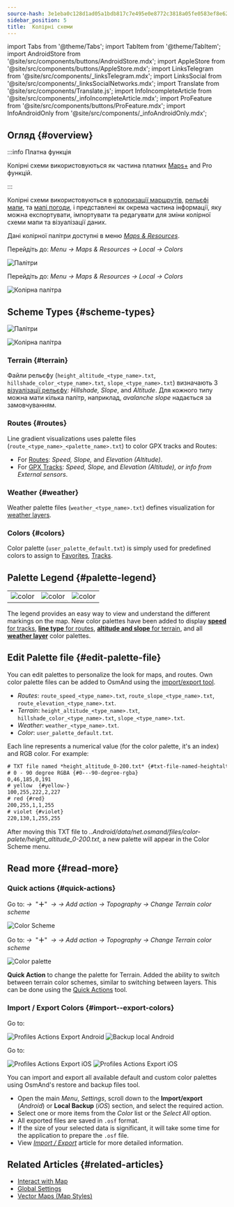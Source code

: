 ```yaml
---
source-hash: 3e1eba0c128d1ad05a1bdb817c7e495e0e8772c3818a05fe0583ef8e6277b1c5
sidebar_position: 5
title:  Колірні схеми
---
```

import Tabs from '@theme/Tabs';
import TabItem from '@theme/TabItem';
import AndroidStore from '@site/src/components/buttons/AndroidStore.mdx';
import AppleStore from '@site/src/components/buttons/AppleStore.mdx';
import LinksTelegram from '@site/src/components/_linksTelegram.mdx';
import LinksSocial from '@site/src/components/_linksSocialNetworks.mdx';
import Translate from '@site/src/components/Translate.js';
import InfoIncompleteArticle from '@site/src/components/_infoIncompleteArticle.mdx';
import ProFeature from '@site/src/components/buttons/ProFeature.mdx';
import InfoAndroidOnly from '@site/src/components/_infoAndroidOnly.mdx';



## Огляд {#overview}

:::info Платна функція

Колірні схеми використовуються як частина платних [Maps+](../purchases/index.md) and Pro <ProFeature /> функцій.  

:::

Колірні схеми використовуються в [колоризації маршрутів](#routes), [рельєфі мапи](#terrain), та [мапі погоди](#weather), і представлені як окрема частина інформації, яку можна експортувати, імпортувати та редагувати для зміни колірної схеми мапи та візуалізації даних.

Дані колірної палітри доступні в меню [*Maps & Resources*](../personal/maps-resources.md#local-menu).

<Tabs groupId="operating-systems" queryString="current-os">

<TabItem value="android" label="Android">

Перейдіть до: *Menu → Maps & Resources → Local → Colors*

![Палітри](@site/static/img/personal/color-schemes/colors.png)

</TabItem>

<TabItem value="ios" label="iOS">

Перейдіть до: *Menu → Maps & Resources → Local → Colors*

![Колірна палітра](@site/static/img/personal/color-schemes/color_palette_ios.png)

</TabItem>

</Tabs>


## Scheme Types {#scheme-types}

<Tabs groupId="operating-systems" queryString="current-os">

<TabItem value="android" label="Android">

![Палітри](@site/static/img/personal/color-schemes/palette.png)

</TabItem>

<TabItem value="ios" label="iOS">

![Колірна палітра](@site/static/img/personal/color-schemes/color_altitude.png)

</TabItem>

</Tabs>


### Terrain {#terrain}

Файли рельєфу (`height_altitude_<type_name>.txt`, `hillshade_color_<type_name>.txt`, `slope_<type_name>.txt`) визначають 3 [візуалізації рельєфу](../plugins/topography.md#hillshade-slope-and-altitude-layers): *Hillshade, Slope*, and *Altitude*. Для кожного типу можна мати кілька палітр, наприклад, *avalanche slope* надається за замовчуванням.

### Routes {#routes}

Line gradient visualizations uses palette files (`route_<type_name>_<palette_name>.txt`) to color GPX tracks and Routes:

- For [Routes](../navigation/guidance/map-during-navigation.md#color): *Speed, Slope,* and *Elevation (Altitude)*.
- For [GPX Tracks](../map/tracks/appearance#track-colors-in-gpx-files): *Speed, Slope,* and *Elevation (Altitude), or info from External sensors*.

### Weather {#weather}

Weather palette files (`weather_<type_name>.txt`) defines visualization for [weather layers](../plugins/weather.md#weather-layers).

### Colors {#colors}

Color palette (`user_palette_default.txt`) is simply used for predefined colors to assign to [Favorites](./favorites.md), [Tracks](./tracks/).


## Palette Legend {#palette-legend}

<table class="image">
    <tr>
        <td><img src={require('@site/static/img/personal/color-schemes/legend.png').default} alt="color"/></td>
        <td><img src={require('@site/static/img/personal/color-schemes/legend_1.png').default} alt="color"/></td>
        <td><img src={require('@site/static/img/personal/color-schemes/legend_2.png').default} alt="color"/></td>
    </tr>
</table>


The legend provides an easy way to view and understand the different markings on the map. New color palettes have been added to display [**speed** for tracks](../map/tracks/appearance#track-colors-in-gpx-files), [**line type** for routes](../navigation/guidance/map-during-navigation.md#color), [**altitude and slope** for terrain](../plugins/topography.md#default-color-scheme), and all [**weather layer**](../plugins/weather.md#weather-layers) color palettes.


## Edit Palette file {#edit-palette-file}

You can edit palettes to personalize the look for maps, and routes. Own color palette files can be added to OsmAnd using the [import/export tool](./import-export.md).

- *Routes*: `route_speed_<type_name>.txt`, `route_slope_<type_name>.txt`, `route_elevation_<type_name>.txt`.
- *Terrain*: `height_altitude_<type_name>.txt`, `hillshade_color_<type_name>.txt`, `slope_<type_name>.txt`.
- *Weather*: `weather_<type_name>.txt`.
- *Color*: `user_palette_default.txt`.

Each line represents a numerical value (for the color palette, it's an index) and RGB color. For example:

```xml
# TXT file named *height_altitude_0-200.txt* {#txt-file-named-heightaltitude0-200txt}
# 0 - 90 degree RGBA {#0---90-degree-rgba}
0,46,185,0,191
# yellow  {#yellow-}
100,255,222,2,227
# red {#red}
200,255,1,1,255
# violet {#violet}
220,130,1,255,255

```

After moving this TXT file to *..Android/data/net.osmand/files/color-palete/height_altitude_0-200.txt*, a new palette will appear in the Color Scheme menu.


## Read more {#read-more}

### Quick actions {#quick-actions}

<Tabs groupId="operating-systems" queryString="current-os">

<TabItem value="android" label="Android">

Go to: *<Translate ios="true" ids="shared_string_menu,layer_map_appearance,shared_string_buttons,custom_buttons"/> →*&nbsp;  "**＋**"  &nbsp;*→ <Translate ios="true" ids="add_button"/>*  *→ Add action → Topography → Change Terrain color scheme*

![Color Scheme](@site/static/img/widgets/color_scheme.png)

</TabItem>

<TabItem value="ios" label="iOS">

Go to: *<Translate ios="true" ids="shared_string_menu,layer_map_appearance,shared_string_buttons,custom_buttons"/> →*&nbsp;  "**＋**"  &nbsp;*→ <Translate ios="true" ids="add_button"/>*  *→ Add action → Topography → Change Terrain color scheme*

![Color palette](@site/static/img/personal/color-schemes/color_scheme_qa_ios.png)

</TabItem>

</Tabs>

**Quick Action** to change the palette for Terrain. Added the ability to switch between terrain color schemes, similar to switching between layers. This can be done using the [Quick Actions](../widgets/quick-action.md#configure-map) tool.  


### Import / Export Colors {#import--export-colors}

<Tabs groupId="operating-systems" queryString="current-os">

<TabItem value="android" label="Android">

Go to: *<Translate android="true" ids="shared_string_menu,shared_string_settings,import_export,export_to_file"/>*  

![Profiles Actions Export Android](@site/static/img/personal/profiles/profile_actions_export_1_andr.png)   ![Backup local Android](@site/static/img/personal/profiles/profile_actions_export_3_andr.png)

</TabItem>

<TabItem value="ios" label="iOS">

Go to: *<Translate ios="true" ids="shared_string_menu,shared_string_settings,local_backup,backup_into_file"/>*

![Profiles Actions Export iOS](@site/static/img/personal/profiles/profile_actions_export_1_ios.png)    ![Profiles Actions Export iOS](@site/static/img/personal/profiles/profile_actions_export_3_ios.png)

</TabItem>

</Tabs>

You can import and export all available default and custom color palettes using OsmAnd's restore and backup files tool.

- Open the main *Menu*, *Settings*, scroll down to the **Import/export** (*Android*) or **Local Backup** (*iOS*) section, and select the required action.
- Select one or more items from the *Color* list or the *Select All* option.
- All exported files are saved in `.osf` format.
- If the size of your selected data is significant, it will take some time for the application to prepare the `.osf` file.
- View [*Import / Export*](../personal/import-export.md) article for more detailed information.


## Related Articles {#related-articles}

- [Interact with Map](../../user/map/interact-with-map.md)
- [Global Settings](../../user/personal/global-settings.md)
- [Vector Maps (Map Styles)](../../user/map/vector-maps.md)